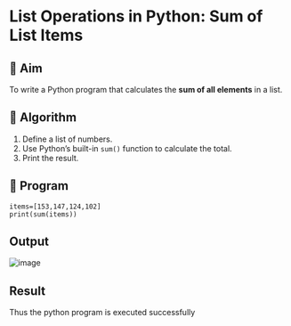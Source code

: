 # List Operations in Python: Sum of List Items

## 🎯 Aim
To write a Python program that calculates the **sum of all elements** in a list.

## 🧠 Algorithm
1. Define a list of numbers.
2. Use Python’s built-in `sum()` function to calculate the total.
3. Print the result.

## 🧾 Program
```
items=[153,147,124,102]
print(sum(items))
```

## Output

![image](https://github.com/user-attachments/assets/623b64a0-2ea0-4921-9145-1d136c03bbd9)


## Result

Thus the python program is executed successfully
